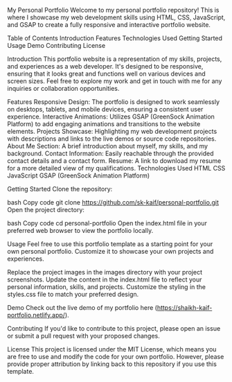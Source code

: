 My Personal Portfolio
Welcome to my personal portfolio repository! This is where I showcase my web development skills using HTML, CSS, JavaScript, and GSAP to create a fully responsive and interactive portfolio website.

Table of Contents
Introduction
Features
Technologies Used
Getting Started
Usage
Demo
Contributing
License

Introduction
This portfolio website is a representation of my skills, projects, and experiences as a web developer. It's designed to be responsive, ensuring that it looks great and functions well on various devices and screen sizes. Feel free to explore my work and get in touch with me for any inquiries or collaboration opportunities.

Features
Responsive Design: The portfolio is designed to work seamlessly on desktops, tablets, and mobile devices, ensuring a consistent user experience.
Interactive Animations: Utilizes GSAP (GreenSock Animation Platform) to add engaging animations and transitions to the website elements.
Projects Showcase: Highlighting my web development projects with descriptions and links to the live demos or source code repositories.
About Me Section: A brief introduction about myself, my skills, and my background.
Contact Information: Easily reachable through the provided contact details and a contact form.
Resume: A link to download my resume for a more detailed view of my qualifications.
Technologies Used
HTML
CSS
JavaScript
GSAP (GreenSock Animation Platform)

Getting Started
Clone the repository:

bash
Copy code
git clone https://github.com/sk-kaif/personal-portfolio.git
Open the project directory:

bash
Copy code
cd personal-portfolio
Open the index.html file in your preferred web browser to view the portfolio locally.

Usage
Feel free to use this portfolio template as a starting point for your own personal portfolio. Customize it to showcase your own projects and experiences.

Replace the project images in the images directory with your project screenshots.
Update the content in the index.html file to reflect your personal information, skills, and projects.
Customize the styling in the styles.css file to match your preferred design.

Demo
Check out the live demo of my portfolio here (https://shaikh-kaif-portfolio.netlify.app/).

Contributing
If you'd like to contribute to this project, please open an issue or submit a pull request with your proposed changes.

License
This project is licensed under the MIT License, which means you are free to use and modify the code for your own portfolio. However, please provide proper attribution by linking back to this repository if you use this template.
